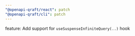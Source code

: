 ```yaml
---
"@openapi-qraft/react": patch
"@openapi-qraft/cli": patch
---
```


feature: Add support for `useSuspenseInfiniteQuery(..)` hook
